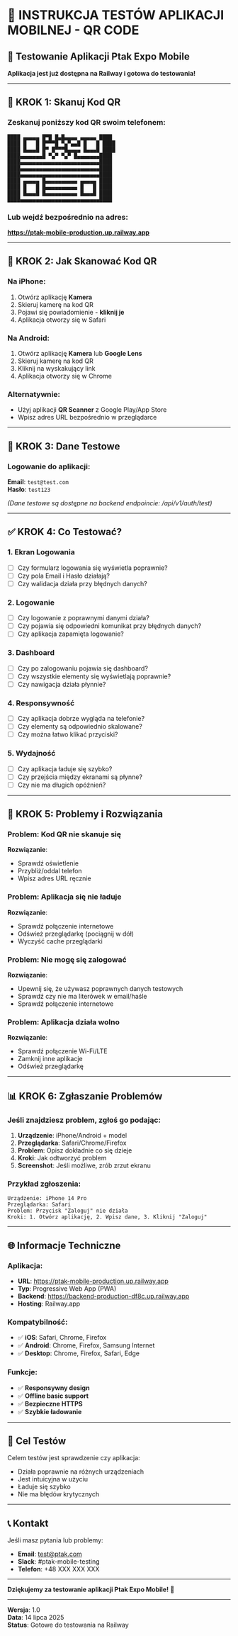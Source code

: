 # 📱 INSTRUKCJA TESTÓW APLIKACJI MOBILNEJ - QR CODE

## 🚀 Testowanie Aplikacji Ptak Expo Mobile

**Aplikacja jest już dostępna na Railway i gotowa do testowania!**

---

## 📲 KROK 1: Skanuj Kod QR

### Zeskanuj poniższy kod QR swoim telefonem:

```
████ ▄▄▄▄▄ █▀█ █▄█▄▄▄▄ ▄▄▄▄▄ ████
████ █   █ █▀▀▀█ ▀▄▀▄▄█ █   █ ████
████ █▄▄▄█ █▀ █▀▀▀█▄▄▄▄ █▄▄▄█ ████
████▄▄▄▄▄▄▄█ ▀▄▀ ▀▄▀ █▄▄▄▄▄▄▄████
████▄▄▄▄▄▄▄▄▄▄▄▄▄▄▄▄▄▄▄▄▄▄▄▄▄████
████▄▄▄▄▄▄▄▄▄▄▄▄▄▄▄▄▄▄▄▄▄▄▄▄▄████
████▄▄▄▄▄▄▄▄▄▄▄▄▄▄▄▄▄▄▄▄▄▄▄▄▄████
████ ▄▄▄▄▄ █▄▄▄▄▄▄▄▄▄▄ ▄▄▄▄▄ ████
████ █   █ █▄▄▄▄▄▄▄▄▄▄ █   █ ████
████ █▄▄▄█ █▄▄▄▄▄▄▄▄▄▄ █▄▄▄█ ████
████▄▄▄▄▄▄▄▄▄▄▄▄▄▄▄▄▄▄▄▄▄▄▄▄▄████
```

### Lub wejdź bezpośrednio na adres:
**https://ptak-mobile-production.up.railway.app**

---

## 📱 KROK 2: Jak Skanować Kod QR

### Na iPhone:
1. Otwórz aplikację **Kamera**
2. Skieruj kamerę na kod QR
3. Pojawi się powiadomienie - **kliknij je**
4. Aplikacja otworzy się w Safari

### Na Android:
1. Otwórz aplikację **Kamera** lub **Google Lens**
2. Skieruj kamerę na kod QR
3. Kliknij na wyskakujący link
4. Aplikacja otworzy się w Chrome

### Alternatywnie:
- Użyj aplikacji **QR Scanner** z Google Play/App Store
- Wpisz adres URL bezpośrednio w przeglądarce

---

## 🔑 KROK 3: Dane Testowe

### Logowanie do aplikacji:

**Email**: `test@test.com`  
**Hasło**: `test123`

*(Dane testowe są dostępne na backend endpoincie: /api/v1/auth/test)*

---

## ✅ KROK 4: Co Testować?

### 1. **Ekran Logowania**
- [ ] Czy formularz logowania się wyświetla poprawnie?
- [ ] Czy pola Email i Hasło działają?
- [ ] Czy walidacja działa przy błędnych danych?

### 2. **Logowanie**
- [ ] Czy logowanie z poprawnymi danymi działa?
- [ ] Czy pojawia się odpowiedni komunikat przy błędnych danych?
- [ ] Czy aplikacja zapamięta logowanie?

### 3. **Dashboard**
- [ ] Czy po zalogowaniu pojawia się dashboard?
- [ ] Czy wszystkie elementy się wyświetlają poprawnie?
- [ ] Czy nawigacja działa płynnie?

### 4. **Responsywność**
- [ ] Czy aplikacja dobrze wygląda na telefonie?
- [ ] Czy elementy są odpowiednio skalowane?
- [ ] Czy można łatwo klikać przyciski?

### 5. **Wydajność**
- [ ] Czy aplikacja ładuje się szybko?
- [ ] Czy przejścia między ekranami są płynne?
- [ ] Czy nie ma długich opóźnień?

---

## 🔧 KROK 5: Problemy i Rozwiązania

### Problem: Kod QR nie skanuje się
**Rozwiązanie**: 
- Sprawdź oświetlenie
- Przybliż/oddal telefon
- Wpisz adres URL ręcznie

### Problem: Aplikacja się nie ładuje
**Rozwiązanie**:
- Sprawdź połączenie internetowe
- Odśwież przeglądarkę (pociągnij w dół)
- Wyczyść cache przeglądarki

### Problem: Nie mogę się zalogować
**Rozwiązanie**:
- Upewnij się, że używasz poprawnych danych testowych
- Sprawdź czy nie ma literówek w email/haśle
- Sprawdź połączenie internetowe

### Problem: Aplikacja działa wolno
**Rozwiązanie**:
- Sprawdź połączenie Wi-Fi/LTE
- Zamknij inne aplikacje
- Odśwież przeglądarkę

---

## 📊 KROK 6: Zgłaszanie Problemów

### Jeśli znajdziesz problem, zgłoś go podając:

1. **Urządzenie**: iPhone/Android + model
2. **Przeglądarka**: Safari/Chrome/Firefox
3. **Problem**: Opisz dokładnie co się dzieje
4. **Kroki**: Jak odtworzyć problem
5. **Screenshot**: Jeśli możliwe, zrób zrzut ekranu

### Przykład zgłoszenia:
```
Urządzenie: iPhone 14 Pro
Przeglądarka: Safari
Problem: Przycisk "Zaloguj" nie działa
Kroki: 1. Otwórz aplikację, 2. Wpisz dane, 3. Kliknij "Zaloguj"
```

---

## 🌐 Informacje Techniczne

### Aplikacja:
- **URL**: https://ptak-mobile-production.up.railway.app
- **Typ**: Progressive Web App (PWA)
- **Backend**: https://backend-production-df8c.up.railway.app
- **Hosting**: Railway.app

### Kompatybilność:
- ✅ **iOS**: Safari, Chrome, Firefox
- ✅ **Android**: Chrome, Firefox, Samsung Internet
- ✅ **Desktop**: Chrome, Firefox, Safari, Edge

### Funkcje:
- ✅ **Responsywny design**
- ✅ **Offline basic support**
- ✅ **Bezpieczne HTTPS**
- ✅ **Szybkie ładowanie**

---

## 🎯 Cel Testów

Celem testów jest sprawdzenie czy aplikacja:
- Działa poprawnie na różnych urządzeniach
- Jest intuicyjna w użyciu
- Ładuje się szybko
- Nie ma błędów krytycznych

---

## 📞 Kontakt

Jeśli masz pytania lub problemy:
- **Email**: test@ptak.com
- **Slack**: #ptak-mobile-testing
- **Telefon**: +48 XXX XXX XXX

---

**Dziękujemy za testowanie aplikacji Ptak Expo Mobile!** 🚀

---
**Wersja**: 1.0  
**Data**: 14 lipca 2025  
**Status**: Gotowe do testowania na Railway 